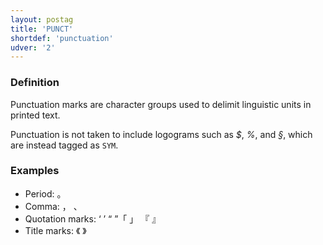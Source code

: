 ```yaml
---
layout: postag
title: 'PUNCT'
shortdef: 'punctuation'
udver: '2'
---
```


### Definition

Punctuation marks are character groups used to delimit linguistic units in printed text. 

Punctuation is not taken to include logograms such as _$_, _%_, and _§_, which are instead tagged as <a>`SYM`</a>.

### Examples

- Period: 。
- Comma: ， 、 
- Quotation marks: ‘ ’ “ ”「 」 『 』
- Title marks: 《 》

<!-- Interlanguage links updated St lis 3 20:58:14 CET 2021 -->
